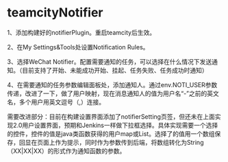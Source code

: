 # teamcityNotifier
1、添加构建好的notifierPlugin。重启teamcity后生效。

2、在My Settings&Tools处设置Notification Rules。

3、选择WeChat Notifier。配置需要通知的任务，可以选择在什么情况下发送通知。（目前支持了开始、未能成功开始、挂起、任务失败、任务成功时通知）

4、在需要通知的任务参数编辑面板处，添加通知人。通过env.NOTI_USER参数传递，改进了一下，做了用户映射，现在消息通知人的值为用户名“-”之前的英文名，多个用户用英文逗号（,）连接。



需要改进部分：目前在构建设置界面添加了notifierSetting页签，但还未在上面实现2.0用户设置界面，预期和Jenkins一样做下拉框选择。具体实现需要一个选择的控件，控件的值是java类函数获得的用户map或List。选择了的值用一个数组保存，回显在页面上作为提示，同时作为参数传到后端，将数组转化为String（XX|XX|XX）的形式作为通知函数的参数。



